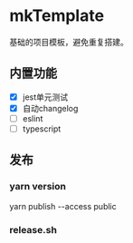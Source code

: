 # mkTemplate

基础的项目模板，避免重复搭建。

## 内置功能

- [x] jest单元测试
- [x] 自动changelog
- [ ] eslint
- [ ] typescript

## 发布

### yarn version

yarn publish --access public

### release.sh
